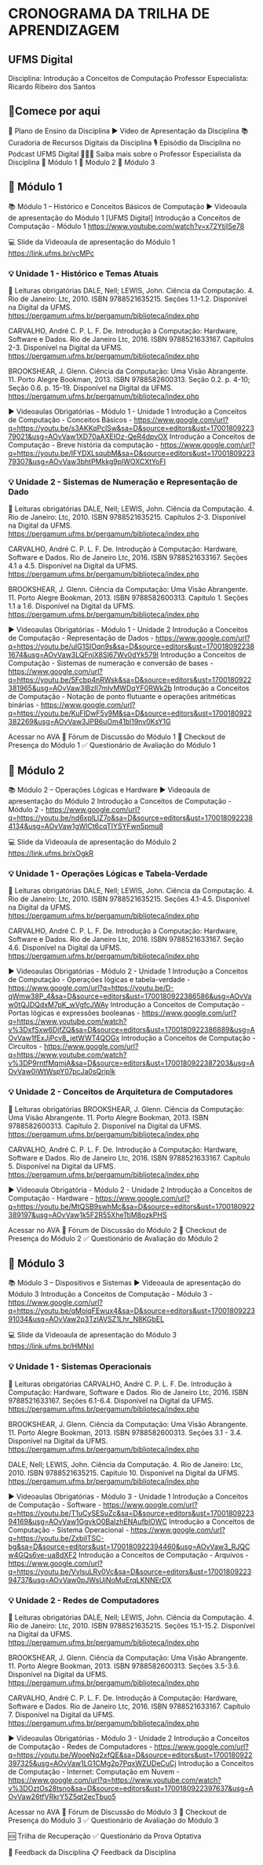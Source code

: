 # CRONOGRAMA DA TRILHA DE APRENDIZAGEM

## UFMS Digital

Disciplina: Introdução a Conceitos de Computação
Professor Especialista: Ricardo Ribeiro dos Santos

## 🚪Comece por aqui

📝 Plano de Ensino da Disciplina
▶️ Vídeo de Apresentação da Disciplina
📚 Curadoria de Recursos Digitais da Disciplina
🎙️  Episódio da Disciplina no Podcast UFMS Digital
👩🏻‍🏫 Saiba mais sobre o Professor Especialista da Disciplina
📅  Módulo 1
📅  Módulo 2
📅  Módulo 3

## 📅  Módulo 1

📚 Módulo 1 – Histórico e Conceitos Básicos de Computação
▶️ Videoaula de apresentação do Módulo 1
[UFMS Digital] Introdução a Conceitos de Computação - Módulo 1
<https://www.youtube.com/watch?v=x72YtjISe78>

💻 Slide da Videoaula de apresentação do Módulo 1
<https://link.ufms.br/vcMPc>

### 💡 Unidade 1 - Histórico e Temas Atuais

📕 Leituras obrigatórias
DALE, Nell; LEWIS, John. Ciência da Computação. 4. Rio de Janeiro: Ltc, 2010. ISBN 9788521635215. Seções 1.1-1.2. Disponível na Digital da UFMS.
<https://pergamum.ufms.br/pergamum/biblioteca/index.php>

CARVALHO, André C. P. L. F. De. Introdução à Computação: Hardware, Software e Dados. Rio de Janeiro Ltc, 2016. ISBN 9788521633167. Capítulos 2-3. Disponível na Digital da UFMS.
<https://pergamum.ufms.br/pergamum/biblioteca/index.php>

BROOKSHEAR, J. Glenn. Ciência da Computação: Uma Visão Abrangente. 11. Porto Alegre Bookman, 2013. ISBN 9788582600313. Seção 0.2. p. 4-10; Seção 0.6. p. 15-19. Disponível na Digital da UFMS.
<https://pergamum.ufms.br/pergamum/biblioteca/index.php>

▶️ Videoaulas Obrigatórias - Módulo 1 - Unidade 1
Introdução a Conceitos de Computação - Conceitos Básicos - <https://www.google.com/url?q=https://youtu.be/s3AKKqPclSw&sa=D&source=editors&ust=1700180922379021&usg=AOvVaw1XD70aAXEIOz-QeR4dpvOX>
Introdução a Conceitos de Computação - Breve história da computação - <https://www.google.com/url?q=https://youtu.be/IFYDXLsqubM&sa=D&source=editors&ust=1700180922379307&usg=AOvVaw3bhtPMkkg9plWOXCXtYoFI>

### 💡 Unidade 2 - Sistemas de Numeração e Representação de Dado

📕 Leituras obrigatórias
DALE, Nell; LEWIS, John. Ciência da Computação. 4. Rio de Janeiro: Ltc, 2010. ISBN 9788521635215. Capítulos 2-3. Disponível na Digital da UFMS.
<https://pergamum.ufms.br/pergamum/biblioteca/index.php>

CARVALHO, André C. P. L. F. De. Introdução à Computação: Hardware, Software e Dados. Rio de Janeiro Ltc, 2016. ISBN 9788521633167. Seções 4.1 a 4.5. Disponível na Digital da UFMS.
<https://pergamum.ufms.br/pergamum/biblioteca/index.php>

BROOKSHEAR, J. Glenn. Ciência da Computação: Uma Visão Abrangente. 11. Porto Alegre Bookman, 2013. ISBN 9788582600313. Capítulo 1. Seções 1.1 a 1.6. Disponível na Digital da UFMS.
<https://pergamum.ufms.br/pergamum/biblioteca/index.php>

▶️ Videoaulas Obrigatórias - Módulo 1 - Unidade 2
Introdução a Conceitos de Computação - Representação de Dados - <https://www.google.com/url?q=https://youtu.be/uIG1SIOqn9s&sa=D&source=editors&ust=1700180922381674&usg=AOvVaw3LQFnjX8Sl67Wv0dYk579l>
Introdução a Conceitos de Computação - Sistemas de numeração e conversão de bases - <https://www.google.com/url?q=https://youtu.be/5Fcbp4nRWsk&sa=D&source=editors&ust=1700180922381965&usg=AOvVaw3lBzII7mIvMWDqYF0RWk2b>
Introdução a Conceitos de Computação - Notação de ponto flutuante e operações aritméticas binárias - <https://www.google.com/url?q=https://youtu.be/KuFIDwF5y9M&sa=D&source=editors&ust=1700180922382269&usg=AOvVaw3JPB6uOm41bl19nv0KsY1G>

Acessar no AVA
💬 Fórum de Discussão do Módulo 1
📍 Checkout de Presença do Módulo 1
✅ Questionário de Avaliação do Módulo 1

## 📅  Módulo 2

📚 Módulo 2 – Operações Lógicas e Hardware
▶️ Videoaula de apresentação do Módulo 2
Introdução a Conceitos de Computação - Módulo 2 - <https://www.google.com/url?q=https://youtu.be/nd6xplLIZ7o&sa=D&source=editors&ust=1700180922384134&usg=AOvVaw1gWlCt6cqTIYSYFwn5pmu8>

💻 Slide da Videoaula de apresentação do Módulo 2
<https://link.ufms.br/xOgkR>

### 💡 Unidade 1 - Operações Lógicas e Tabela-Verdade

📕 Leituras obrigatórias
DALE, Nell; LEWIS, John. Ciência da Computação. 4. Rio de Janeiro: Ltc, 2010. ISBN 9788521635215. Seções 4.1-4.5. Disponível na Digital da UFMS.
<https://pergamum.ufms.br/pergamum/biblioteca/index.php>

CARVALHO, André C. P. L. F. De. Introdução à Computação: Hardware, Software e Dados. Rio de Janeiro Ltc, 2016. ISBN 9788521633167. Seção 4.6. Disponível na Digital da UFMS.
<https://pergamum.ufms.br/pergamum/biblioteca/index.php>

▶️ Videoaulas Obrigatórias - Módulo 2 - Unidade 1
Introdução a Conceitos de Computação - Operações lógicas e tabela-verdade - <https://www.google.com/url?q=https://youtu.be/D-qWmw38P_4&sa=D&source=editors&ust=1700180922386586&usg=AOvVaw0tQJDQdxM7pK_wVgfcJWAy>
Introdução a Conceitos de Computação - Portas lógicas e expressões booleanas - <https://www.google.com/url?q=https://www.youtube.com/watch?v%3DxfSxw6DjfZQ&sa=D&source=editors&ust=1700180922386889&usg=AOvVaw1fExJjPcv8_jetWWT4QOGx>
Introdução a Conceitos de Computação - Circuitos - <https://www.google.com/url?q=https://www.youtube.com/watch?v%3DP9rntfMqmjA&sa=D&source=editors&ust=1700180922387203&usg=AOvVaw0iWtWspY07pcJa0sQriplk>

### 💡 Unidade 2 - Conceitos de Arquitetura de Computadores

📕 Leituras obrigatórias
BROOKSHEAR, J. Glenn. Ciência da Computação: Uma Visão Abrangente. 11. Porto Alegre Bookman, 2013. ISBN 9788582600313. Capítulo 2. Disponível na Digital da UFMS.
<https://pergamum.ufms.br/pergamum/biblioteca/index.php>

CARVALHO, André C. P. L. F. De. Introdução à Computação: Hardware, Software e Dados. Rio de Janeiro Ltc, 2016. ISBN 9788521633167. Capítulo 5. Disponível na Digital da UFMS.
<https://pergamum.ufms.br/pergamum/biblioteca/index.php>

▶️ Videoaula Obrigatória - Módulo 2 - Unidade 2
Introdução a Conceitos de Computação - Hardware - <https://www.google.com/url?q=https://youtu.be/MtQSB9swhMc&sa=D&source=editors&ust=1700180922389197&usg=AOvVaw1k5F2R55XheTtjM8ozkPHS>

Acessar no AVA
💬 Fórum de Discussão do Módulo 2
📍 Checkout de Presença do Módulo 2
✅ Questionário de Avaliação do Módulo 2

## 📅  Módulo 3

📚 Módulo 3 – Dispositivos e Sistemas
▶️ Videoaula de apresentação do Módulo 3
Introdução a Conceitos de Computação - Módulo 3 - <https://www.google.com/url?q=https://youtu.be/qMoiqFEwux4&sa=D&source=editors&ust=1700180922391034&usg=AOvVaw2p3TzlAVSZ1Lhr_N8KGbEL>

💻 Slide da Videoaula de apresentação do Módulo 3
<https://link.ufms.br/HMNxl>

### 💡 Unidade 1 - Sistemas Operacionais

📕 Leituras obrigatórias
CARVALHO, André C. P. L. F. De. Introdução à Computação: Hardware, Software e Dados. Rio de Janeiro Ltc, 2016. ISBN 9788521633167. Seções 6.1-6.4. Disponível na Digital da UFMS.
<https://pergamum.ufms.br/pergamum/biblioteca/index.php>

BROOKSHEAR, J. Glenn. Ciência da Computação: Uma Visão Abrangente. 11. Porto Alegre Bookman, 2013. ISBN 9788582600313. Seções 3.1 - 3.4. Disponível na Digital da UFMS.
<https://pergamum.ufms.br/pergamum/biblioteca/index.php>

DALE, Nell; LEWIS, John. Ciência da Computação. 4. Rio de Janeiro: Ltc, 2010. ISBN 9788521635215. Capítulo 10. Disponível na Digital da UFMS.
<https://pergamum.ufms.br/pergamum/biblioteca/index.php>

▶️ Videoaulas Obrigatórias - Módulo 3 - Unidade 1
Introdução a Conceitos de Computação - Software - <https://www.google.com/url?q=https://youtu.be/T1uCySESuZc&sa=D&source=editors&ust=1700180922394169&usg=AOvVaw1GgvkO0BaIzhENAufblOWC>
Introdução a Conceitos de Computação - Sistema Operacional - <https://www.google.com/url?q=https://youtu.be/ZxbiITSC-bg&sa=D&source=editors&ust=1700180922394460&usg=AOvVaw3_RJQCw4GQs6ve-ua8dXF2>
Introdução a Conceitos de Computação - Arquivos - <https://www.google.com/url?q=https://youtu.be/VvlsuLRy0Vc&sa=D&source=editors&ust=1700180922394737&usg=AOvVaw0pJWsUjNoMuErqLKNNErDX>

### 💡 Unidade 2 - Redes de Computadores

📕 Leituras obrigatórias
DALE, Nell; LEWIS, John. Ciência da Computação. 4. Rio de Janeiro: Ltc, 2010. ISBN 9788521635215. Seções 15.1-15.2. Disponível na Digital da UFMS.
<https://pergamum.ufms.br/pergamum/biblioteca/index.php> 

BROOKSHEAR, J. Glenn. Ciência da Computação: Uma Visão Abrangente. 11. Porto Alegre Bookman, 2013. ISBN 9788582600313. Seções 3.5-3.6. Disponível na Digital da UFMS.
<https://pergamum.ufms.br/pergamum/biblioteca/index.php>

CARVALHO, André C. P. L. F. De. Introdução à Computação: Hardware, Software e Dados. Rio de Janeiro Ltc, 2016. ISBN 9788521633167. Capítulo 7. Disponível na Digital da UFMS.
<https://pergamum.ufms.br/pergamum/biblioteca/index.php>

▶️ Videoaulas Obrigatórias - Módulo 3 - Unidade 2
Introdução a Conceitos de Computação - Redes de Computadores - <https://www.google.com/url?q=https://youtu.be/WooeNq2xfQE&sa=D&source=editors&ust=1700180922397325&usg=AOvVaw1LG1CMg2p7PqxWZUDeCuCj>
Introdução a Conceitos de Computação - Internet: Computação em Nuvem - <https://www.google.com/url?q=https://www.youtube.com/watch?v%3DOztOs28tsno&sa=D&source=editors&ust=1700180922397637&usg=AOvVaw26tfVRkrY5Z5qt2ecTbuo5>

Acessar no AVA
💬 Fórum de Discussão do Módulo 3
📍 Checkout de Presença do Módulo 3
✅ Questionário de Avaliação do Módulo 3

🆘 Trilha de Recuperação
✅ Questionário da Prova Optativa

💬 Feedback da Disciplina
📋 Feedback da Disciplina
